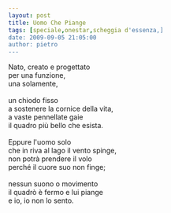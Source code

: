 ```yaml
---
layout: post
title: Uomo Che Piange
tags: [speciale,onestar,scheggia d'essenza,]
date: 2009-09-05 21:05:00
author: pietro
---
```

Nato, creato e progettato<br/>per una funzione,<br/>una solamente,<br/><br/>un chiodo fisso<br/>a sostenere la cornice della vita,<br/>a vaste pennellate gaie<br/>il quadro più bello che esista.<br/><br/>Eppure l'uomo solo<br/>che in riva al lago il vento spinge,<br/>non potrà prendere il volo<br/>perché il cuore suo non finge;<br/><br/>nessun suono o movimento<br/>il quadrò è fermo e lui piange<br/>e io, io non lo sento.
